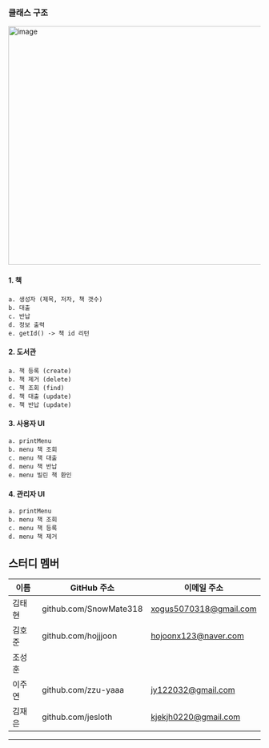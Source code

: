 



### 클래스 구조
<img width="905" height="477" alt="image" src="https://github.com/user-attachments/assets/739f0fa3-654a-4723-bc1c-84e5f37021b8" />


#### 1. 책
	a. 생성자 (제목, 저자, 책 갯수)
	b. 대출
	c. 반납
	d. 정보 출력
	e. getId() -> 책 id 리턴

#### 2. 도서관
	a. 책 등록 (create)
	b. 책 제거 (delete)
	c. 책 조회 (find)
	d. 책 대출 (update)
	e. 책 반납 (update)	

#### 3. 사용자 UI
	a. printMenu
	b. menu 책 조회
	c. menu 책 대출
	d. menu 책 반납
	e. menu 빌린 책 환인

#### 4. 관리자 UI
	a. printMenu
	b. menu 책 조회
	c. menu 책 등록
	d. menu 책 제거



## 스터디 멤버

| 이름   | GitHub 주소                                                | 이메일 주소               |
|--------|-------------------------------------------------------------|----------------------------|
| 김태현 |  github.com/SnowMate318  |   xogus5070318@gmail.com   |
| 김호준 |  github.com/hojjjoon  |   hojoonx123@naver.com   |
| 조성훈 |    |      |
| 이주연 |  github.com/zzu-yaaa  |  jy122032@gmail.com    |
| 김재은 |  github.com/jesloth  |   kjekjh0220@gmail.com   |
---


